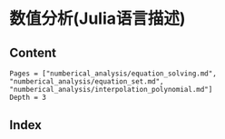 # 数值分析(Julia语言描述)

## Content
```@contents
Pages = ["numberical_analysis/equation_solving.md", "numberical_analysis/equation_set.md", "numberical_analysis/interpolation_polynomial.md"]
Depth = 3
```

## Index
```@index
```